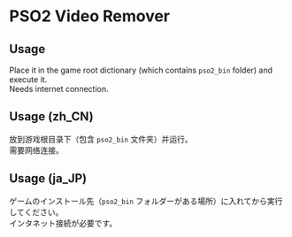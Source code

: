 # PSO2 Video Remover
## Usage
Place it in the game root dictionary (which contains `pso2_bin` folder) and execute it.  
Needs internet connection.
## Usage (zh_CN)
放到游戏根目录下（包含 `pso2_bin` 文件夹）并运行。  
需要网络连接。
## Usage (ja_JP)
ゲームのインストール先（`pso2_bin` フォルダーがある場所）に入れてから実行してください。  
インタネット接続が必要です。